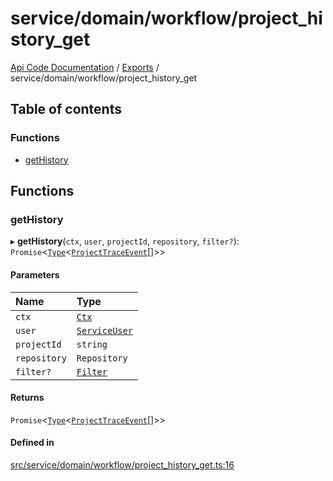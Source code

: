 # service/domain/workflow/project\_history\_get
 
[Api Code Documentation](../README.md) / [Exports](../modules.md) / service/domain/workflow/project\_history\_get

## Table of contents

### Functions

- [getHistory](service_domain_workflow_project_history_get.md#gethistory)

## Functions

### getHistory

▸ **getHistory**(`ctx`, `user`, `projectId`, `repository`, `filter?`): `Promise`\<[`Type`](result.md#type)\<[`ProjectTraceEvent`](../interfaces/service_domain_workflow_project_trace_event.ProjectTraceEvent.md)[]\>\>

#### Parameters

| Name | Type |
| :------ | :------ |
| `ctx` | [`Ctx`](../interfaces/lib_ctx.Ctx.md) |
| `user` | [`ServiceUser`](../interfaces/service_domain_organization_service_user.ServiceUser.md) |
| `projectId` | `string` |
| `repository` | `Repository` |
| `filter?` | [`Filter`](service_domain_workflow_historyFilter.md#filter) |

#### Returns

`Promise`\<[`Type`](result.md#type)\<[`ProjectTraceEvent`](../interfaces/service_domain_workflow_project_trace_event.ProjectTraceEvent.md)[]\>\>

#### Defined in

[src/service/domain/workflow/project_history_get.ts:16](https://github.com/openkfw/TruBudget/blob/648f2bb/api/src/service/domain/workflow/project_history_get.ts#L16)

